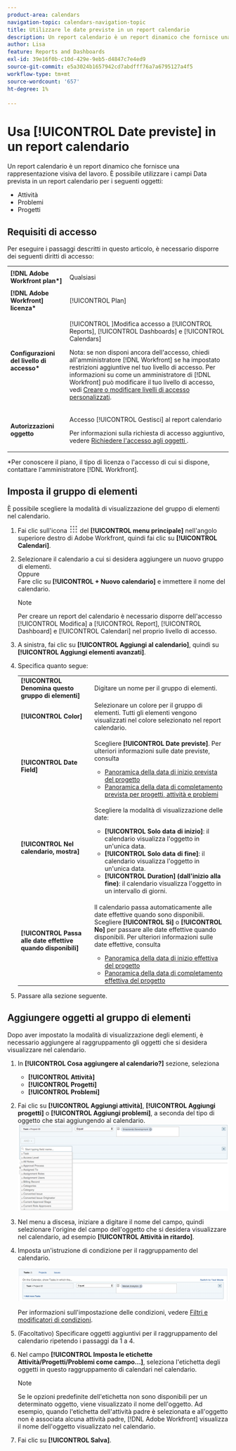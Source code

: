```yaml
---
product-area: calendars
navigation-topic: calendars-navigation-topic
title: Utilizzare le date previste in un report calendario
description: Un report calendario è un report dinamico che fornisce una rappresentazione visiva del lavoro. È possibile utilizzare i campi Data prevista in un report calendario per attività, problemi e progetti.
author: Lisa
feature: Reports and Dashboards
exl-id: 39e16f0b-c10d-429e-9eb5-d4847c7e4ed9
source-git-commit: e5a3024b1657942cd7abdfff76a7a6795127a4f5
workflow-type: tm+mt
source-wordcount: '657'
ht-degree: 1%

---
```


# Usa [!UICONTROL Date previste] in un report calendario

Un report calendario è un report dinamico che fornisce una rappresentazione visiva del lavoro. È possibile utilizzare i campi Data prevista in un report calendario per i seguenti oggetti:

* Attività
* Problemi
* Progetti

## Requisiti di accesso

Per eseguire i passaggi descritti in questo articolo, è necessario disporre dei seguenti diritti di accesso:

<table style="table-layout:auto"> 
 <col> 
 </col> 
 <col> 
 </col> 
 <tbody> 
  <tr> 
   <td role="rowheader"><strong>[!DNL Adobe Workfront plan*]</strong></td> 
   <td> <p>Qualsiasi</p> </td> 
  </tr> 
  <tr> 
   <td role="rowheader"><strong>[!DNL Adobe Workfront] licenza*</strong></td> 
   <td> <p>[!UICONTROL Plan] </p> </td> 
  </tr> 
  <tr> 
   <td role="rowheader"><strong>Configurazioni del livello di accesso*</strong></td> 
   <td> <p>[!UICONTROL ]Modifica accesso a [!UICONTROL Reports], [!UICONTROL Dashboards] e [!UICONTROL Calendars]</p> <p>Nota: se non disponi ancora dell'accesso, chiedi all'amministratore [!DNL Workfront] se ha impostato restrizioni aggiuntive nel tuo livello di accesso. Per informazioni su come un amministratore di [!DNL Workfront] può modificare il tuo livello di accesso, vedi <a href="../../../administration-and-setup/add-users/configure-and-grant-access/create-modify-access-levels.md" class="MCXref xref">Creare o modificare livelli di accesso personalizzati</a>.</p> </td> 
  </tr> 
  <tr> 
   <td role="rowheader"><strong>Autorizzazioni oggetto</strong></td> 
   <td> <p>Accesso [!UICONTROL Gestisci] al report calendario</p> <p>Per informazioni sulla richiesta di accesso aggiuntivo, vedere <a href="../../../workfront-basics/grant-and-request-access-to-objects/request-access.md" class="MCXref xref">Richiedere l'accesso agli oggetti </a>.</p> </td> 
  </tr> 
 </tbody> 
</table>

&#42;Per conoscere il piano, il tipo di licenza o l&#39;accesso di cui si dispone, contattare l&#39;amministratore [!DNL Workfront].

## Imposta il gruppo di elementi

È possibile scegliere la modalità di visualizzazione del gruppo di elementi nel calendario.

1. Fai clic sull&#39;icona ![](assets/main-menu-icon.png) del **[!UICONTROL menu principale]** nell&#39;angolo superiore destro di Adobe Workfront, quindi fai clic su **[!UICONTROL Calendari]**.

1. Selezionare il calendario a cui si desidera aggiungere un nuovo gruppo di elementi.\
   Oppure\
   Fare clic su **[!UICONTROL + Nuovo calendario]** e immettere il nome del calendario.

   >[!NOTE]
   >
   >Per creare un report del calendario è necessario disporre dell&#39;accesso [!UICONTROL Modifica] a [!UICONTROL Report], [!UICONTROL Dashboard] e [!UICONTROL Calendari] nel proprio livello di accesso.

1. A sinistra, fai clic su **[!UICONTROL Aggiungi al calendario]**, quindi su **[!UICONTROL Aggiungi elementi avanzati]**.

1. Specifica quanto segue:

   <table style="table-layout:auto">
    <col>
    <col>
    <tbody>
     <tr>
      <td role="rowheader"><strong>[!UICONTROL Denomina questo gruppo di elementi]</strong></td>
      <td>Digitare un nome per il gruppo di elementi.</td>
     </tr>
     <tr>
      <td role="rowheader"><strong>[!UICONTROL Color]</strong></td>
      <td>Selezionare un colore per il gruppo di elementi. Tutti gli elementi vengono visualizzati nel colore selezionato nel report calendario.</td>
     </tr>
     <tr>
      <td role="rowheader"><strong>[!UICONTROL Date Field]</strong></td>
      <td><p>Scegliere <strong>[!UICONTROL Date previste]</strong>. Per ulteriori informazioni sulle date previste, consulta </p>
       <ul>
        <li><a href="../../../manage-work/projects/planning-a-project/project-projected-start-date.md" class="MCXref xref">Panoramica della data di inizio prevista del progetto</a></li>
        <li><a href="../../../manage-work/projects/planning-a-project/project-projected-completion-date.md" class="MCXref xref">Panoramica della data di completamento prevista per progetti, attività e problemi</a><br></li>
       </ul></td>
     </tr>
     <tr>
      <td role="rowheader"><strong>[!UICONTROL Nel calendario, mostra]</strong></td>
      <td><p>Scegliere la modalità di visualizzazione delle date:</p>
       <ul>
        <li><strong>[!UICONTROL Solo data di inizio]</strong>: il calendario visualizza l'oggetto in un'unica data.</li>
        <li><strong>[!UICONTROL Solo data di fine]</strong>: il calendario visualizza l'oggetto in un'unica data.</li>
        <li><strong>[!UICONTROL Duration] (dall'inizio alla fine)</strong>: il calendario visualizza l'oggetto in un intervallo di giorni.</li>
       </ul></td>
     </tr>
     <tr data-mc-conditions="">
      <td role="rowheader"><strong>[!UICONTROL Passa alle date effettive quando disponibili]</strong></td>
      <td><p>Il calendario passa automaticamente alle date effettive quando sono disponibili. <br>Scegliere <strong>[!UICONTROL Sì]</strong> o <strong>[!UICONTROL No]</strong> per passare alle date effettive quando disponibili. Per ulteriori informazioni sulle date effettive, consulta</p>
       <ul>
        <li><a href="../../../manage-work/projects/planning-a-project/project-actual-start-date.md" class="MCXref xref">Panoramica della data di inizio effettiva del progetto </a></li>
        <li><a href="../../../manage-work/projects/planning-a-project/project-actual-completion-date.md" class="MCXref xref">Panoramica della data di completamento effettiva del progetto </a></li>
       </ul></td>
     </tr>
    </tbody>
   </table>

1. Passare alla sezione seguente.

## Aggiungere oggetti al gruppo di elementi

Dopo aver impostato la modalità di visualizzazione degli elementi, è necessario aggiungere al raggruppamento gli oggetti che si desidera visualizzare nel calendario.

1. In **[!UICONTROL Cosa aggiungere al calendario?]** sezione, seleziona

   * **[!UICONTROL Attività]**
   * **[!UICONTROL Progetti]**
   * **[!UICONTROL Problemi]**

1. Fai clic su **[!UICONTROL Aggiungi attività]**, **[!UICONTROL Aggiungi progetti]** o **[!UICONTROL Aggiungi problemi]**, a seconda del tipo di oggetto che stai aggiungendo al calendario.\
   ![Seleziona l&#39;oggetto per il calendario](assets/field-name.png)

1. Nel menu a discesa, iniziare a digitare il nome del campo, quindi selezionare l&#39;origine del campo dell&#39;oggetto che si desidera visualizzare nel calendario, ad esempio **[!UICONTROL Attività in ritardo]**.
1. Imposta un&#39;istruzione di condizione per il raggruppamento del calendario.

   ![Istruzione condizione](assets/condition-statement-calendar.png)

   Per informazioni sull&#39;impostazione delle condizioni, vedere [Filtri e modificatori di condizioni](../../../reports-and-dashboards/reports/reporting-elements/filter-condition-modifiers.md).

1. (Facoltativo) Specificare oggetti aggiuntivi per il raggruppamento del calendario ripetendo i passaggi da 1 a 4.
1. Nel campo **[!UICONTROL Imposta le etichette Attività/Progetti/Problemi come campo...]**, seleziona l&#39;etichetta degli oggetti in questo raggruppamento di calendari nel calendario.

   >[!NOTE]
   >
   >Se le opzioni predefinite dell&#39;etichetta non sono disponibili per un determinato oggetto, viene visualizzato il nome dell&#39;oggetto. Ad esempio, quando l&#39;etichetta dell&#39;attività padre è selezionata e all&#39;oggetto non è associata alcuna attività padre, [!DNL Adobe Workfront] visualizza il nome dell&#39;oggetto visualizzato nel calendario.

1. Fai clic su **[!UICONTROL Salva]**.
